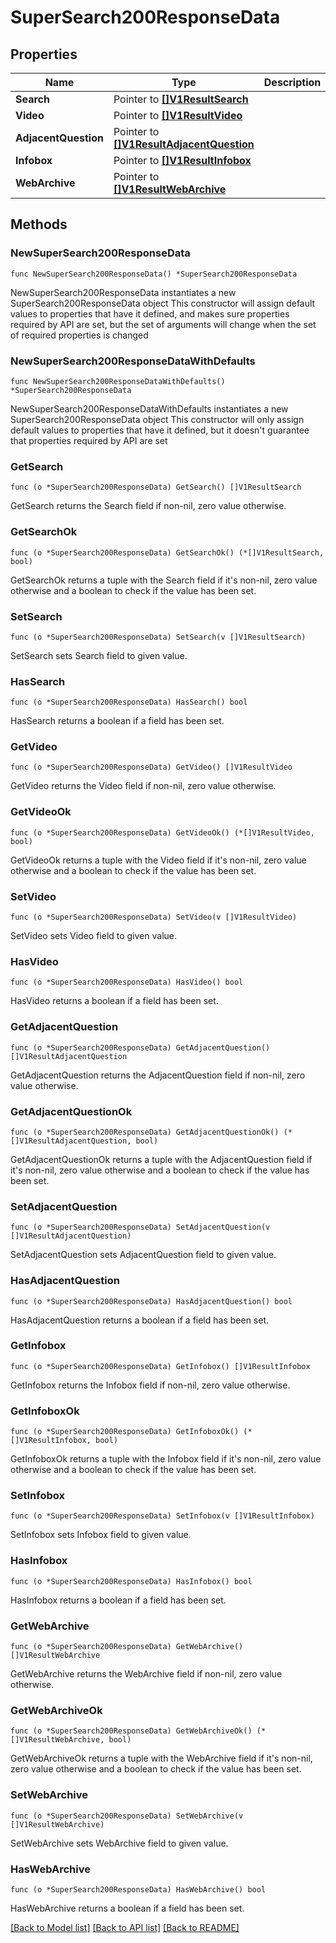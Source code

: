 # SuperSearch200ResponseData

## Properties

Name | Type | Description | Notes
------------ | ------------- | ------------- | -------------
**Search** | Pointer to [**[]V1ResultSearch**](V1ResultSearch.md) |  | [optional] 
**Video** | Pointer to [**[]V1ResultVideo**](V1ResultVideo.md) |  | [optional] 
**AdjacentQuestion** | Pointer to [**[]V1ResultAdjacentQuestion**](V1ResultAdjacentQuestion.md) |  | [optional] 
**Infobox** | Pointer to [**[]V1ResultInfobox**](V1ResultInfobox.md) |  | [optional] 
**WebArchive** | Pointer to [**[]V1ResultWebArchive**](V1ResultWebArchive.md) |  | [optional] 

## Methods

### NewSuperSearch200ResponseData

`func NewSuperSearch200ResponseData() *SuperSearch200ResponseData`

NewSuperSearch200ResponseData instantiates a new SuperSearch200ResponseData object
This constructor will assign default values to properties that have it defined,
and makes sure properties required by API are set, but the set of arguments
will change when the set of required properties is changed

### NewSuperSearch200ResponseDataWithDefaults

`func NewSuperSearch200ResponseDataWithDefaults() *SuperSearch200ResponseData`

NewSuperSearch200ResponseDataWithDefaults instantiates a new SuperSearch200ResponseData object
This constructor will only assign default values to properties that have it defined,
but it doesn't guarantee that properties required by API are set

### GetSearch

`func (o *SuperSearch200ResponseData) GetSearch() []V1ResultSearch`

GetSearch returns the Search field if non-nil, zero value otherwise.

### GetSearchOk

`func (o *SuperSearch200ResponseData) GetSearchOk() (*[]V1ResultSearch, bool)`

GetSearchOk returns a tuple with the Search field if it's non-nil, zero value otherwise
and a boolean to check if the value has been set.

### SetSearch

`func (o *SuperSearch200ResponseData) SetSearch(v []V1ResultSearch)`

SetSearch sets Search field to given value.

### HasSearch

`func (o *SuperSearch200ResponseData) HasSearch() bool`

HasSearch returns a boolean if a field has been set.

### GetVideo

`func (o *SuperSearch200ResponseData) GetVideo() []V1ResultVideo`

GetVideo returns the Video field if non-nil, zero value otherwise.

### GetVideoOk

`func (o *SuperSearch200ResponseData) GetVideoOk() (*[]V1ResultVideo, bool)`

GetVideoOk returns a tuple with the Video field if it's non-nil, zero value otherwise
and a boolean to check if the value has been set.

### SetVideo

`func (o *SuperSearch200ResponseData) SetVideo(v []V1ResultVideo)`

SetVideo sets Video field to given value.

### HasVideo

`func (o *SuperSearch200ResponseData) HasVideo() bool`

HasVideo returns a boolean if a field has been set.

### GetAdjacentQuestion

`func (o *SuperSearch200ResponseData) GetAdjacentQuestion() []V1ResultAdjacentQuestion`

GetAdjacentQuestion returns the AdjacentQuestion field if non-nil, zero value otherwise.

### GetAdjacentQuestionOk

`func (o *SuperSearch200ResponseData) GetAdjacentQuestionOk() (*[]V1ResultAdjacentQuestion, bool)`

GetAdjacentQuestionOk returns a tuple with the AdjacentQuestion field if it's non-nil, zero value otherwise
and a boolean to check if the value has been set.

### SetAdjacentQuestion

`func (o *SuperSearch200ResponseData) SetAdjacentQuestion(v []V1ResultAdjacentQuestion)`

SetAdjacentQuestion sets AdjacentQuestion field to given value.

### HasAdjacentQuestion

`func (o *SuperSearch200ResponseData) HasAdjacentQuestion() bool`

HasAdjacentQuestion returns a boolean if a field has been set.

### GetInfobox

`func (o *SuperSearch200ResponseData) GetInfobox() []V1ResultInfobox`

GetInfobox returns the Infobox field if non-nil, zero value otherwise.

### GetInfoboxOk

`func (o *SuperSearch200ResponseData) GetInfoboxOk() (*[]V1ResultInfobox, bool)`

GetInfoboxOk returns a tuple with the Infobox field if it's non-nil, zero value otherwise
and a boolean to check if the value has been set.

### SetInfobox

`func (o *SuperSearch200ResponseData) SetInfobox(v []V1ResultInfobox)`

SetInfobox sets Infobox field to given value.

### HasInfobox

`func (o *SuperSearch200ResponseData) HasInfobox() bool`

HasInfobox returns a boolean if a field has been set.

### GetWebArchive

`func (o *SuperSearch200ResponseData) GetWebArchive() []V1ResultWebArchive`

GetWebArchive returns the WebArchive field if non-nil, zero value otherwise.

### GetWebArchiveOk

`func (o *SuperSearch200ResponseData) GetWebArchiveOk() (*[]V1ResultWebArchive, bool)`

GetWebArchiveOk returns a tuple with the WebArchive field if it's non-nil, zero value otherwise
and a boolean to check if the value has been set.

### SetWebArchive

`func (o *SuperSearch200ResponseData) SetWebArchive(v []V1ResultWebArchive)`

SetWebArchive sets WebArchive field to given value.

### HasWebArchive

`func (o *SuperSearch200ResponseData) HasWebArchive() bool`

HasWebArchive returns a boolean if a field has been set.


[[Back to Model list]](../README.md#documentation-for-models) [[Back to API list]](../README.md#documentation-for-api-endpoints) [[Back to README]](../README.md)


